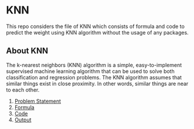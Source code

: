 # KNN

This repo considers the file of KNN which consists of formula and code to predict the weight using KNN algorithm without the
usage of any packages.

## About KNN
The k-nearest neighbors (KNN) algorithm is a simple, easy-to-implement supervised machine learning algorithm that can be used to solve both classification and regression problems. The KNN algorithm assumes that similar things exist in close proximity. In other words, similar things are near to each other.

1. [Problem Statement](/Problem_Statement/)
2. [Formula](/Formula/)
3. [Code](/Code/)
4. [Output](/Output/)
